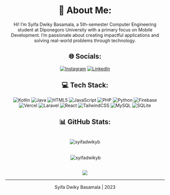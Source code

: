 <div align="center">

# 💫 About Me:
Hi! I’m Syifa Dwiky Basamala, a 5th-semester Computer Engineering student at Diponegoro University with a primary focus on Mobile Development. I’m passionate about creating impactful applications and solving real-world problems through technology.

## 🌐 Socials:
[![Instagram](https://img.shields.io/badge/Instagram-%23E4405F.svg?logo=Instagram&logoColor=white)](https://instagram.com/_dwikyb) [![LinkedIn](https://img.shields.io/badge/LinkedIn-%230077B5.svg?logo=linkedin&logoColor=white)](https://linkedin.com/in/syifadwikybasamala)

## 💻 Tech Stack:
![Kotlin](https://img.shields.io/badge/kotlin-%237F52FF.svg?style=for-the-badge&logo=kotlin&logoColor=white) ![Java](https://img.shields.io/badge/java-%23ED8B00.svg?style=for-the-badge&logo=openjdk&logoColor=white) ![HTML5](https://img.shields.io/badge/html5-%23E34F26.svg?style=for-the-badge&logo=html5&logoColor=white) ![JavaScript](https://img.shields.io/badge/javascript-%23323330.svg?style=for-the-badge&logo=javascript&logoColor=%23F7DF1E) ![PHP](https://img.shields.io/badge/php-%23777BB4.svg?style=for-the-badge&logo=php&logoColor=white) ![Python](https://img.shields.io/badge/python-3670A0?style=for-the-badge&logo=python&logoColor=ffdd54) ![Firebase](https://img.shields.io/badge/firebase-%23039BE5.svg?style=for-the-badge&logo=firebase) ![Vercel](https://img.shields.io/badge/vercel-%23000000.svg?style=for-the-badge&logo=vercel&logoColor=white) ![Laravel](https://img.shields.io/badge/laravel-%23FF2D20.svg?style=for-the-badge&logo=laravel&logoColor=white) ![React](https://img.shields.io/badge/react-%2320232a.svg?style=for-the-badge&logo=react&logoColor=%2361DAFB) ![TailwindCSS](https://img.shields.io/badge/tailwindcss-%2338B2AC.svg?style=for-the-badge&logo=tailwind-css&logoColor=white) ![MySQL](https://img.shields.io/badge/mysql-4479A1.svg?style=for-the-badge&logo=mysql&logoColor=white) ![SQLite](https://img.shields.io/badge/sqlite-%2307405e.svg?style=for-the-badge&logo=sqlite&logoColor=white)

## 📊 GitHub Stats:
<div align="center"> 
	<br/> 
	<img align="center" src="https://github-readme-stats-eight-theta.vercel.app/api/top-langs?username=syifadwikyb&show_icons=true&locale=en&layout=compact&theme=tokyonight" alt="syifadwikyb" />
</div>

<p align="center"> 
	<br/> 
	&nbsp;<img align="center" src="https://github-readme-stats-eight-theta.vercel.app/api?username=syifadwikyb&show_icons=true&locale=en&theme=tokyonight" alt="syifadwikyb" />
</p>

<div align="center">
	<br/>
	<a href="https://github.com/syifadwikyb">
	<img src="https://github-readme-streak-stats.herokuapp.com?user=syifadwikyb&theme=dark&hide_border=true&border_radius=5&date_format=M%20j%5B%2C%20Y%5D"/>
	</a>
</div>

---

<p>Syifa Dwiky Basamala | 2023</p>

</div>
